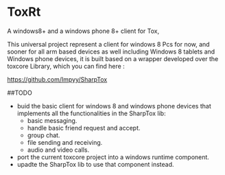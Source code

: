 # ToxRt

A windows8+ and a windows phone 8+ client for Tox, 

This universal project represent a client for windows 8 Pcs for now, and sooner for all arm based devices as well
including Windows 8 tablets and Windows phone devices, it is built based on a wrapper developed over the toxcore Library, 
which you can find here : 

https://github.com/Impyy/SharpTox

##TODO

- buid the basic client for windows 8 and windows phone devices that implements all the functionalities in the SharpTox lib:
     - basic messaging.
     - handle basic friend request and accept.
     - group chat.
     - file sending and receiving.
     - audio and video calls.
- port the current toxcore project into a windows runtime component.
- upadte the SharpTox lib to use that component instead.






